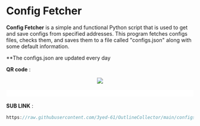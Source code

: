 # Config Fetcher

**Config Fetcher** is a simple and functional Python script that is used to get and save configs from specified addresses. This program fetches configs files, checks them, and saves them to a file called "configs.json" along with some default information.

**The configs.json are updated every day


**QR code** :

<p align="center"> 
   
 <img  width="70%" src="https://github.com/3yed-61/OutlineCollector/blob/924f0ce09f37da9284fb7c522a75338e2a871838/QR%20outline.png" />
 </p>

![212284100-561aa473-3905-4a80-b561-0d28506553ee](https://github.com/3yed-61/warpsub/blob/1e9fa0df21d00878653e25cbdfc49421092d1496/images/p.gif)


**SUB LINK** :
```POV-Ray SDL
https://raw.githubusercontent.com/3yed-61/OutlineCollector/main/configs.json
```
